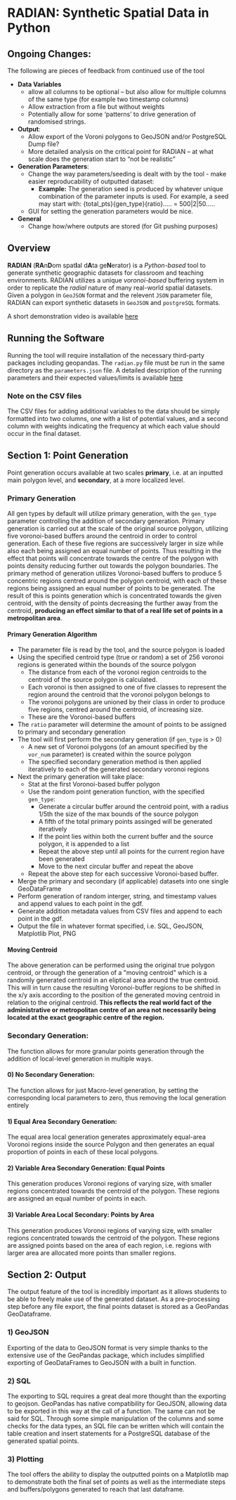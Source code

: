 # **RADIAN**: Synthetic Spatial Data in Python

## Ongoing Changes:

The following are pieces of feedback from continued use of the tool
* **Data Variables**
  * allow all columns to be optional – but also allow for multiple columns of the same type (for example two timestamp columns)
  * Allow extraction from a file but without weights
  * Potentially allow for some ‘patterns’ to drive generation of randomised strings.
* **Output**:
  * Allow export of the Voroni polygons to GeoJSON and/or PostgreSQL Dump file?
  * More detailed analysis on the critical point for RADIAN – at what scale does the generation start to “not be realistic”
* **Generation Parameters**:
  * Change the way parameters/seeding is dealt with by the tool - make easier reproducability of outputted dataset:
    * **Example:** The generation seed is produced by whatever unique combination of the parameter inputs is used. For example, a seed may start with:
    {total_pts}{gen_type}{ratio}..... = 500|2|50.....
  * GUI for setting the generation parameters would be nice.
* **General**
  * Change how/where outputs are stored (for Git pushing purposes)

## **Overview**

**RADIAN** (**RA**n**D**om spat**I**al d**A**ta ge**N**erator) is a *Python-based* tool to generate synthetic geographic datasets for classroom and teaching environments. RADIAN utilizes a unique *voronoi-based* buffering system in order to replicate the *radial* nature of many real-world spatial datasets. Given a polygon in `GeoJSON` format and the relevent `JSON` parameter file, RADIAN can export synthetic datasets in `GeoJSON` and `postgreSQL` formats.

A short demonstration video is available [here](https://maynoothuniversity-my.sharepoint.com/:v:/g/personal/patrick_gorry_2015_mumail_ie/ETvmj7NewVpNqyeULOhxhP4BOkQLp1oirA-WBtysssEpCw?e=3du5cF)

## **Running the Software**
Running the tool will require installation of the necessary third-party packages including geopandas. The `radian.py` file must be run in the same directory as the `parameters.json` file. A detailed description of the running parameters and their expected values/limits is available [here](https://github.com/paddeaux/msc_rng/wiki/Parameters)



### Note on the CSV files
The CSV files for adding additional variables to the data should be simply formatted into two columns, one with a list of potential values, and a second column with weights indicating the frequency at which each value should occur in the final dataset.

## Section 1: Point Generation

Point generation occurs available at two scales **primary**, i.e. at an inputted main polygon level, and **secondary**, at a more localized level.

### Primary Generation

All gen types by default will utilize primary generation, with the `gen_type` parameter controlling the addition of secondary generation. 
Primary generation is carried out at the scale of the original source polygon, utilizing five voronoi-based buffers around the centroid in 
order to control generation. Each of these five regions are successively larger in size while also each being assigned an equal number of points. 
Thus resulting in the effect that points will concentrate towards the centre of the polygon with points density reducing further out towards the 
polygon boundaries. The primary method of generation utilizes Voronoi-based buffers to produce 5 concentric regions centred around the polygon 
centroid, with each of these regions being assigned an equal number of points to be generated. The result of this is points generation which 
is concentrated towards the given centroid, with the density of points decreasing the further away from the centroid, **producing an effect similar 
to that of a real life set of points in a metropolitan area**.

#### Primary Generation Algorithm

* The parameter file is read by the tool, and the source polygon is loaded
* Using the specified centroid type (true or random) a set of 256 voronoi regions is generated within the bounds of the source polygon
  * The distance from each of the voronoi region centroids to the centroid of the source polygon is calculated.
  * Each voronoi is then assigned to one of five classes to represent the region around the centroid that the voronoi polygon belongs to
  * The voronoi polygons are unioned by their class in order to produce five regions, centred around the centroid, of increasing size.
  * These are the Voronoi-based buffers
* The `ratio` parameter will determine the amount of points to be assigned to primary and secondary generation
* The tool will first perform the secondary generation (if `gen_type` is > 0)
  * A new set of Voronoi polygons (of an amount specified by the `vor_num` parameter) is created within the source polygon
  * The specified secondary generation method is then applied iteratively to each of the generated secondary voronoi regions
* Next the primary generation will take place:
  * Stat at the first Voronoi-based buffer polygon
  * Use the random point generation function, with the specified `gen_type`:
    * Generate a circular buffer around the centroid point, with a radius 1/5th the size of the max bounds of the source polygon
    * A fifth of the total primary points assinged will be generated iteratively
    * If the point lies within both the current buffer and the source polygon, it is appended to a list
    * Repeat the above step until all points for the current region have been generated
    * Move to the next circular buffer and repeat the above
  * Repeat the above step for each successive Voronoi-based buffer.
* Merge the primary and secondary (if applicable) datasets into one single GeoDataFrame
* Perform generation of random interger, string, and timestamp values and append values to each point in the gdf.
* Generate addition metadata values from CSV files and append to each point in the gdf.
* Output the file in whatever format specified, i.e. SQL, GeoJSON, Matplotlib Plot, PNG

#### Moving Centroid
The above generation can be performed using the original true polygon centroid, or through the generation of a "moving centroid" 
which is a randomly generated centroid in an eliptical area around the true centroid. This will in turn cause the resulting Voronoi-buffer 
regions to be shifted in the x/y axis according to the position of the generated moving centroid in relation to the original centroid. 
**This reflects the real world fact of the administrative or metropolitan centre of an area not necessarily being located at the exact 
geographic centre of the region.**

### Secondary Generation:
The function allows for more granular points generation through the addition of local-level generation in multiple ways.

#### 0) No Secondary Generation:
The function allows for just Macro-level generation, by setting the corresponding local parameters to zero, thus removing the local generation entirely

#### 1) Equal Area Secondary Generation:
The equal area local generation generates approximately equal-area Voronoi regions inside the source Polygon and then generates an equal proportion of points in each of these local polygons.

#### 2) Variable Area Secondary Generation: Equal Points
This generation produces Voronoi regions of varying size, with smaller regions concentrated towards the centroid of the polygon. These regions are assigned an equal number of points in each.

#### 3) Variable Area Local Secondary: Points by Area
This generation produces Voronoi regions of varying size, with smaller regions concentrated towards the centroid of the polygon. These regions are assigned points based on the area of each region, i.e. regions with larger area are allocated more points than smaller regions.

## Section 2: Output

The output feature of the tool is incredibly important as it allows students to be able to freely make use of the generated dataset. As a pre-processing step before any file export, the final points dataset is stored as a GeoPandas GeoDataframe.

### 1) GeoJSON
Exporting of the data to GeoJSON format is very simple thanks to the extensive use of the GeoPandas package, which includes simplified exporting of GeoDataFrames to GeoJSON with a built in function.

### 2) SQL
The exporting to SQL requires a great deal more thought than the exporting to geojson. GeoPandas has native compatibility for GeoJSON, allowing data to be exported in this way at the call of a function. The same can not be said for SQL. Through some simple manipulation of the columns and some checks for the data types, an SQL file can be written which will contain the table creation and insert statements for a PostgreSQL database of the generated spatial points.

### 3) Plotting
The tool offers the ability to display the outputted points on a Matplotlib map to demonstrate both the final set of points as well as the intermediate steps and buffers/polygons generated to reach that last dataframe.
